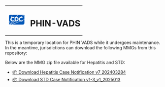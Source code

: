 <table>
  <tr>
    <td><img src="./images/Logo@0.5x.png" alt="CDC logo" width="60"></td>
    <td><h1>PHIN-VADS</h1></td>
  </tr>
</table>

This is a temporary location for PHIN VADS while it undergoes maintenance. In the meantime, jurisdictions can download the following MMGs from this repository:

Below are the MMG zip file available for Hepatitis and STD:

- [📦 Download Hepatitis Case Notification v7_202403284](https://github.com/MMirabito/MAX-ZZZ/raw/main/MMG/View_Hepatitis_Case_Notification_v7_20240328_download20250919-161224.zip)
- [📦 Download STD Case Notification v1-3_v1_2025013](https://github.com/MMirabito/MAX-ZZZ/raw/main/MMG/View_STD_Case_Notification_v1-3_v1_20250131_download20250919-162226.zip)


